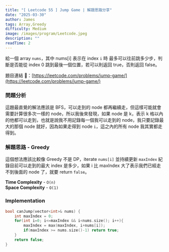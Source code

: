 ```yaml
---
title: "[ Leetcode 55 ] Jump Game | 解題思路分享"
date: "2025-03-30"
author: James
tags: Array,Greedy
difficulty: Medium
image: /images/program/Leetcode.jpeg
description: ""
readTime: 2
---
```


給一個 array `nums`，其中 nums[i] 表示在 index `i` 時 最多可以往前跳多少步，判斷是否能從 index 0 跳到最後一個位置，若可以則返回 true，否則返回 false。

題目連結 🔗：[https://leetcode.com/problems/jump-game/](https://leetcode.com/problems/jump-game/)

### **問題分析**

這題最直覺的解法應該是 BFS，可以走到的 node 都再繼續走，但這樣可能就會需要計算很多次一樣的 node，所以我後來發現，如果 node 是 k，表示 k 格以內的他都可以走到，也就是說我不用記錄每一個我可以走到的 node，我只要記錄最大的那個 node 就好，因為如果走得到 node `i`，這之內的所有 node 我其實都走得到。

### **解題思路 - Greedy**

這個想法應該比較像 Greedy 不是 DP，iterate `nums[i]` 並持續更新 `maxIndex` 紀錄目前可以走到的最大 index 是多少，如果 i 比 maxIndex 大了表示我們已經走不到後面的 node 了，就要 return `false`。

**Time Complexity** - `O(n)`<br>
**Space Complexity** - `O(1)`

### **Implementation**

```cpp
bool canJump(vector<int>& nums) {
    int maxIndex = 0;
    for(int i=0; i<=maxIndex && i<nums.size(); i++){
        maxIndex = max(maxIndex, i+nums[i]);
        if(maxIndex >= nums.size()-1) return true;
    }
    return false;
}
```